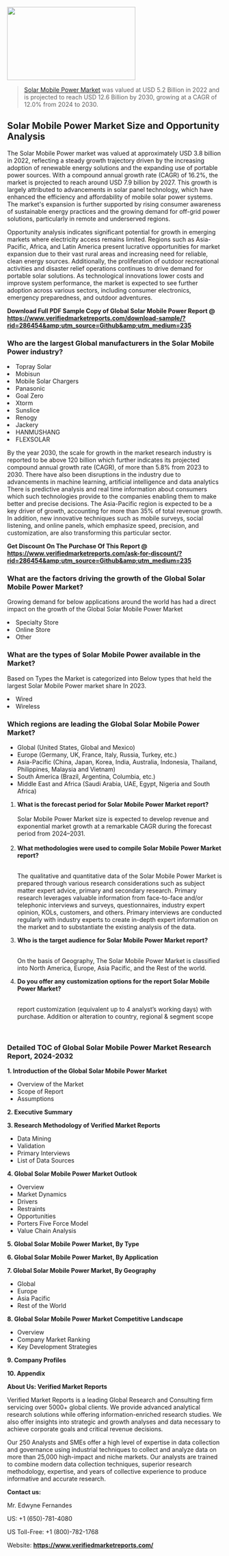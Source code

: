 <img src="https://ffe5etoiles.com/wp-content/uploads/2024/12/MST1-300x171.png" alt="" width="300" height="171" class="alignnone size-medium wp-image-20088" /><blockquote><p><p><a href="https://www.verifiedmarketreports.com/download-sample/?rid=286454&utm_source=Github&utm_medium=235" target="_blank">Solar Mobile Power Market</a> was valued at USD 5.2 Billion in 2022 and is projected to reach USD 12.6 Billion by 2030, growing at a CAGR of 12.0% from 2024 to 2030.</p></blockquote><p><h2>Solar Mobile Power Market Size and Opportunity Analysis</h2> <p>The Solar Mobile Power market was valued at approximately USD 3.8 billion in 2022, reflecting a steady growth trajectory driven by the increasing adoption of renewable energy solutions and the expanding use of portable power sources. With a compound annual growth rate (CAGR) of 16.2%, the market is projected to reach around USD 7.9 billion by 2027. This growth is largely attributed to advancements in solar panel technology, which have enhanced the efficiency and affordability of mobile solar power systems. The market's expansion is further supported by rising consumer awareness of sustainable energy practices and the growing demand for off-grid power solutions, particularly in remote and underserved regions.</p> <p>Opportunity analysis indicates significant potential for growth in emerging markets where electricity access remains limited. Regions such as Asia-Pacific, Africa, and Latin America present lucrative opportunities for market expansion due to their vast rural areas and increasing need for reliable, clean energy sources. Additionally, the proliferation of outdoor recreational activities and disaster relief operations continues to drive demand for portable solar solutions. As technological innovations lower costs and improve system performance, the market is expected to see further adoption across various sectors, including consumer electronics, emergency preparedness, and outdoor adventures.</p> </p><p class=""><strong>Download Full PDF Sample Copy of Global Solar Mobile Power Report @ <a href="https://www.verifiedmarketreports.com/download-sample/?rid=286454&amp;utm_source=Github&amp;utm_medium=235" target="_blank">https://www.verifiedmarketreports.com/download-sample/?rid=286454&amp;utm_source=Github&amp;utm_medium=235</a></strong></p><h3 id="" class="">Who are the largest Global manufacturers in the Solar Mobile Power industry?</h3><p><li>Topray Solar</li><li> Mobisun</li><li> Mobile Solar Chargers</li><li> Panasonic</li><li> Goal Zero</li><li> Xtorm</li><li> Sunslice</li><li> Renogy</li><li> Jackery</li><li> HANMUSHANG</li><li> FLEXSOLAR</li></p><div class=""><div class="" dir="" data-message-author-role="" data-message-id="" data-message-model-slug=""><div class=""><div class=""><div class=""><div class="" dir="" data-message-author-role="" data-message-id="" data-message-model-slug=""><div class=""><div class=""><p>By the year 2030, the scale for growth in the market research industry is reported to be above 120 billion which further indicates its projected compound annual growth rate (CAGR), of more than 5.8% from 2023 to 2030. There have also been disruptions in the industry due to advancements in machine learning, artificial intelligence and data analytics There is predictive analysis and real time information about consumers which such technologies provide to the companies enabling them to make better and precise decisions. The Asia-Pacific region is expected to be a key driver of growth, accounting for more than 35% of total revenue growth. In addition, new innovative techniques such as mobile surveys, social listening, and online panels, which emphasize speed, precision, and customization, are also transforming this particular sector.</p><p><strong>Get Discount On The Purchase Of This Report @&nbsp; <a href="https://www.verifiedmarketreports.com/ask-for-discount/?rid=286454&amp;utm_source=Github&amp;utm_medium=235" target="_blank">https://www.verifiedmarketreports.com/ask-for-discount/?rid=286454&amp;utm_source=Github&amp;utm_medium=235</a></strong></p></div></div></div></div></div></div></div></div><h3 id="" class="">What are the factors driving the growth of the Global Solar Mobile Power Market?</h3><p id="" class="">Growing demand for below applications around the world has had a direct impact on the growth of the Global Solar Mobile Power Market</p><p id="" class=""><li>Specialty Store</li><li> Online Store</li><li> Other</li></p><h3 id="" class="">What are the types of Solar Mobile Power available in the Market?</h3><p id="" class="">Based on Types the Market is categorized into Below types that held the largest Solar Mobile Power market share In 2023.</p><p id="" class=""><li>Wired</li><li> Wireless</li></p><h3 id="" class="">Which regions are leading the Global Solar Mobile Power Market?</h3><ul><li>Global (United States, Global and Mexico)</li><li>Europe (Germany, UK, France, Italy, Russia, Turkey, etc.)</li><li>Asia-Pacific (China, Japan, Korea, India, Australia, Indonesia, Thailand, Philippines, Malaysia and Vietnam)</li><li>South America (Brazil, Argentina, Columbia, etc.)</li><li>Middle East and Africa (Saudi Arabia, UAE, Egypt, Nigeria and South Africa)</li></ul><p><ol><li><strong>What is the forecast period for Solar Mobile Power Market report?<br /></strong><br /><span data-sheets-root="1" data-sheets-value="{&quot;1&quot;:2,&quot;2&quot;:&quot;XXXX size is expected to develop revenue and exponential market growth at a remarkable CAGR during the forecast period from 2024&ndash;2030.&quot;}" data-sheets-userformat="{&quot;2&quot;:12674,&quot;4&quot;:{&quot;1&quot;:2,&quot;2&quot;:16776960},&quot;10&quot;:2,&quot;11&quot;:0,&quot;15&quot;:&quot;Arial&quot;,&quot;16&quot;:12}">Solar Mobile Power Market size is expected to develop revenue and exponential market growth at a remarkable CAGR during the forecast period from 2024&ndash;2031.</span><br /><br /></li><li><strong>What methodologies were used to compile Solar Mobile Power Market report?<br /><br /></strong><p>The qualitative and quantitative data of the&nbsp;Solar Mobile Power Market is prepared through various research considerations such as subject matter expert advice, primary and secondary research. Primary research leverages valuable information from face-to-face and/or telephonic interviews and surveys, questionnaires, industry expert opinion, KOLs, customers, and others. Primary interviews are conducted regularly with industry experts to create in-depth expert information on the market and to substantiate the existing analysis of the data.&nbsp;</p></li><li><strong>Who is the target audience for Solar Mobile Power Market report?<br /><br /></strong><p>On the basis of Geography, The&nbsp;Solar Mobile Power Market is classified into North America, Europe, Asia Pacific, and the Rest of the world.</p></li><li><strong>Do you offer any customization options for the report Solar Mobile Power Market?<br /><br /></strong><p>report customization (equivalent up to 4 analyst&rsquo;s working days) with purchase. Addition or alteration to country, regional &amp; segment scope</p><p>&nbsp;</p></li></ol></p><h3 id="" class="">Detailed TOC of Global Solar Mobile Power Market Research Report, 2024-2032</h3><p id="" class=""><strong>1. Introduction of the Global Solar Mobile Power Market</strong></p><ul><li>Overview of the Market</li><li>Scope of Report</li><li>Assumptions</li></ul><p id="" class=""><strong>2. Executive Summary</strong></p><p id="" class=""><strong>3. Research Methodology of&nbsp;Verified Market Reports</strong></p><ul><li>Data Mining</li><li>Validation</li><li>Primary Interviews</li><li>List of Data Sources</li></ul><p id="" class=""><strong>4. Global Solar Mobile Power Market Outlook</strong></p><ul><li>Overview</li><li>Market Dynamics</li><li>Drivers</li><li>Restraints</li><li>Opportunities</li><li>Porters Five Force Model</li><li>Value Chain Analysis</li></ul><p id="" class=""><strong>5. Global Solar Mobile Power Market, By&nbsp;Type</strong></p><p id="" class=""><strong>6. Global Solar Mobile Power Market, By Application</strong></p><p id="" class=""><strong>7. Global Solar Mobile Power Market, By Geography</strong></p><ul><li>Global</li><li>Europe</li><li>Asia Pacific</li><li>Rest of the World</li></ul><p id="" class=""><strong>8. Global Solar Mobile Power Market Competitive Landscape</strong></p><ul><li>Overview</li><li>Company Market Ranking</li><li>Key Development Strategies</li></ul><p id="" class=""><strong>9. Company Profiles</strong></p><p id="" class=""><strong>10. Appendix</strong></p><p id="" class=""><strong>About Us: Verified Market Reports</strong></p><p id="" class="">Verified Market Reports is a leading Global Research and Consulting firm servicing over 5000+ global clients. We provide advanced analytical research solutions while offering information-enriched research studies. We also offer insights into strategic and growth analyses and data necessary to achieve corporate goals and critical revenue decisions.</p><p id="" class="">Our 250 Analysts and SMEs offer a high level of expertise in data collection and governance using industrial techniques to collect and analyze data on more than 25,000 high-impact and niche markets. Our analysts are trained to combine modern data collection techniques, superior research methodology, expertise, and years of collective experience to produce informative and accurate research.</p><p id="" class=""><strong>Contact us:</strong></p><p id="" class="">Mr. Edwyne Fernandes</p><p id="" class="">US: +1 (650)-781-4080</p><p id="" class="">US Toll-Free: +1 (800)-782-1768</p><p id="" class="">Website: <a target="" data-test-app-aware-link=""><strong>https://www.verifiedmarketreports.com/</strong></a></p>
